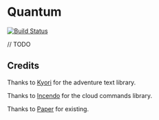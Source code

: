 # Quantum

[![Build Status](https://ci.kscott.dev/api/badges/kadenscott/Quantum/status.svg?ref=refs/heads/v2)](https://ci.kscott.dev/kadenscott/Quantum)

// TODO

## Credits

Thanks to [Kyori](https://github.com/KyoriPowered) for the adventure text library.

Thanks to [Incendo](https://github.com/Incendo) for the cloud commands library.

Thanks to [Paper](https://papermc.io) for existing.
